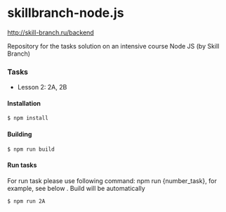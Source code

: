 # skillbranch-node.js
http://skill-branch.ru/backend

Repository for the tasks solution on an intensive course Node JS (by Skill Branch)

### Tasks

 - Lesson 2: 2A, 2B

#### Installation

```sh
$ npm install
```

#### Building

```sh
$ npm run build
```

#### Run tasks
For run task please use following command: npm run {number_task}, for example, see below . Build will be automatically
```sh
$ npm run 2A
```
